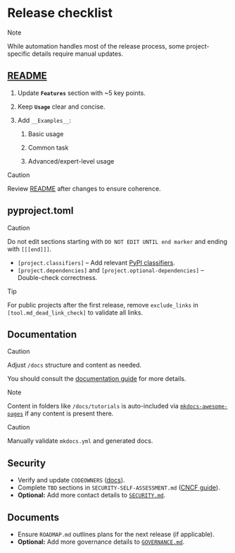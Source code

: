 <!--
SPDX-FileCopyrightText: © 2025 open-nudge <https://github.com/open-nudge>
SPDX-FileContributor: szymonmaszke <github@maszke.co>

SPDX-License-Identifier: Apache-2.0
-->

# Release checklist

> [!NOTE]
> While automation handles most of the release process,
> some project-specific details require manual updates.

## [README](../../index.md)

1. Update __`Features`__ section with ~5 key points.

1. Keep __`Usage`__ clear and concise.

1. Add `__Examples__`:

    1. Basic usage

    1. Common task

    1. Advanced/expert-level usage

> [!CAUTION]
> Review [README](../../index.md) after changes to ensure coherence.

## pyproject.toml

> [!CAUTION]
> Do not edit sections starting with `DO NOT EDIT UNTIL end marker`
> and ending with `[[[end]]]`.

- `[project.classifiers]` – Add relevant
    [PyPI classifiers](https://pypi.org/classifiers/).
- `[project.dependencies]` and `[project.optional-dependencies]` – Double-check
    correctness.

> [!TIP]
> For public projects after the first release, remove `exclude_links`
> in `[tool.md_dead_link_check]` to validate all links.

## Documentation

> [!CAUTION]
> Adjust `/docs` structure and content as needed.

You should consult the [documentation guide](../details/documentation.md)
for more details.

> [!NOTE]
> Content in folders like `/docs/tutorials` is auto-included via
> [`mkdocs-awesome-pages`](https://github.com/lukasgeiter/mkdocs-awesome-pages-plugin)
> if any content is present there.

> [!CAUTION]
> Manually validate `mkdocs.yml` and generated docs.

## Security

- Verify and update `CODEOWNERS`
    ([docs](https://docs.github.com/en/repositories/managing-your-repositorys-settings-and-features/customizing-your-repository/about-code-owners)).
- Complete `TBD` sections in `SECURITY-SELF-ASSESSMENT.md`
    ([CNCF guide](https://tag-security.cncf.io/community/assessments/guide/self-assessment/#non-goals)).
- __Optional:__ Add more contact details to [`SECURITY.md`](../../SECURITY.md).

## Documents

- Ensure `ROADMAP.md` outlines plans for the next release (if applicable).
- __Optional:__ Add more governance details to [`GOVERNANCE.md`](../../GOVERNANCE.md).
